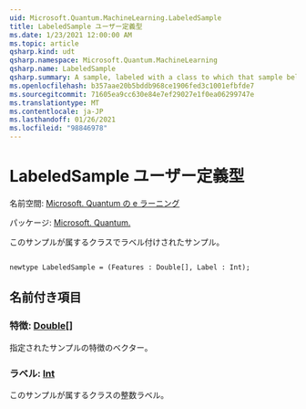```yaml
---
uid: Microsoft.Quantum.MachineLearning.LabeledSample
title: LabeledSample ユーザー定義型
ms.date: 1/23/2021 12:00:00 AM
ms.topic: article
qsharp.kind: udt
qsharp.namespace: Microsoft.Quantum.MachineLearning
qsharp.name: LabeledSample
qsharp.summary: A sample, labeled with a class to which that sample belongs.
ms.openlocfilehash: b357aae20b5bddb968ce1906fed3c1001efbfde7
ms.sourcegitcommit: 71605ea9cc630e84e7ef29027e1f0ea06299747e
ms.translationtype: MT
ms.contentlocale: ja-JP
ms.lasthandoff: 01/26/2021
ms.locfileid: "98846978"
---
```

# <a name="labeledsample-user-defined-type"></a>LabeledSample ユーザー定義型

名前空間: [Microsoft. Quantum の e ラーニング](xref:Microsoft.Quantum.MachineLearning)

パッケージ: [Microsoft. Quantum.](https://nuget.org/packages/Microsoft.Quantum.MachineLearning)


このサンプルが属するクラスでラベル付けされたサンプル。

```qsharp

newtype LabeledSample = (Features : Double[], Label : Int);
```



## <a name="named-items"></a>名前付き項目

### <a name="features--double"></a>特徴: [Double](xref:microsoft.quantum.lang-ref.double)[]

指定されたサンプルの特徴のベクター。
### <a name="label--int"></a>ラベル: [Int](xref:microsoft.quantum.lang-ref.int)

このサンプルが属するクラスの整数ラベル。